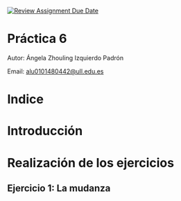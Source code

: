 [![Review Assignment Due Date](https://classroom.github.com/assets/deadline-readme-button-24ddc0f5d75046c5622901739e7c5dd533143b0c8e959d652212380cedb1ea36.svg)](https://classroom.github.com/a/G0JN8jPZ)

# Práctica 6

Autor: Ángela Zhouling Izquierdo Padrón

Email: alu0101480442@ull.edu.es

# Indice

# Introducción

# Realización de los ejercicios

## Ejercicio 1: La mudanza
